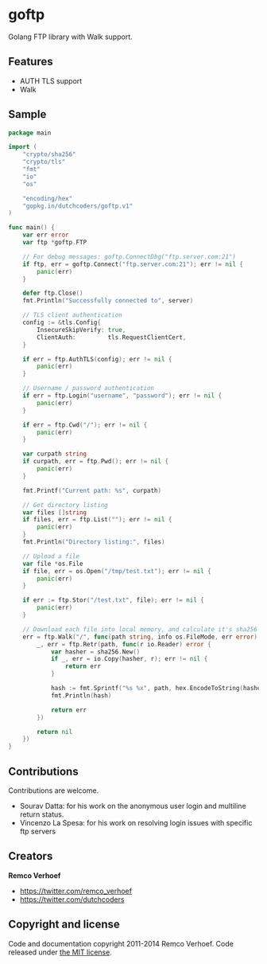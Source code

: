 goftp
=====

Golang FTP library with Walk support.

## Features

* AUTH TLS support
* Walk 

## Sample
```go
package main

import (
    "crypto/sha256"
    "crypto/tls"
    "fmt"
    "io"
    "os"

    "encoding/hex"
    "gopkg.in/dutchcoders/goftp.v1"
)

func main() {
    var err error
    var ftp *goftp.FTP

    // For debug messages: goftp.ConnectDbg("ftp.server.com:21")
    if ftp, err = goftp.Connect("ftp.server.com:21"); err != nil {
        panic(err)
    }

    defer ftp.Close()
    fmt.Println("Successfully connected to", server)

    // TLS client authentication
    config := &tls.Config{
        InsecureSkipVerify: true,
        ClientAuth:         tls.RequestClientCert,
    }

    if err = ftp.AuthTLS(config); err != nil {
        panic(err)
    }

    // Username / password authentication
    if err = ftp.Login("username", "password"); err != nil {
        panic(err)
    }

    if err = ftp.Cwd("/"); err != nil {
        panic(err)
    }

    var curpath string
    if curpath, err = ftp.Pwd(); err != nil {
        panic(err)
    }

    fmt.Printf("Current path: %s", curpath)

    // Get directory listing
    var files []string
    if files, err = ftp.List(""); err != nil {
        panic(err)
    }
    fmt.Println("Directory listing:", files)

    // Upload a file
    var file *os.File
    if file, err = os.Open("/tmp/test.txt"); err != nil {
        panic(err)
    }

    if err := ftp.Stor("/test.txt", file); err != nil {
        panic(err)
    }

    // Download each file into local memory, and calculate it's sha256 hash
    err = ftp.Walk("/", func(path string, info os.FileMode, err error) error {
        _, err = ftp.Retr(path, func(r io.Reader) error {
            var hasher = sha256.New()
            if _, err = io.Copy(hasher, r); err != nil {
                return err
            }

            hash := fmt.Sprintf("%s %x", path, hex.EncodeToString(hasher.Sum(nil)))
            fmt.Println(hash)

            return err
        })

        return nil
    })
}
````

## Contributions

Contributions are welcome.

* Sourav Datta: for his work on the anonymous user login and multiline return status.
* Vincenzo La Spesa: for his work on resolving login issues with specific ftp servers


## Creators

**Remco Verhoef**
- <https://twitter.com/remco_verhoef>
- <https://twitter.com/dutchcoders>

## Copyright and license

Code and documentation copyright 2011-2014 Remco Verhoef.
Code released under [the MIT license](LICENSE).

